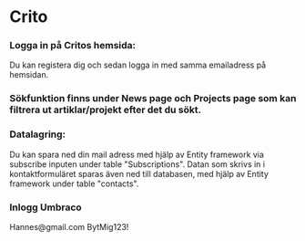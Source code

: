 # Crito

<h3>Logga in på Critos hemsida: </h3>
Du kan registera dig och sedan logga in med samma emailadress på hemsidan. 

<h3>Sökfunktion finns under News page och Projects page som kan filtrera ut artiklar/projekt efter det du sökt. </h3>

<h3>Datalagring:</h3>
Du kan spara ned din mail adress med hjälp av Entity framework via subscribe inputen under table "Subscriptions".
Datan som skrivs in i kontaktformuläret sparas även ned till databasen, med hjälp av Entity framework under table "contacts".


<h3>Inlogg Umbraco</h3>
Hannes@gmail.com
BytMig123!
